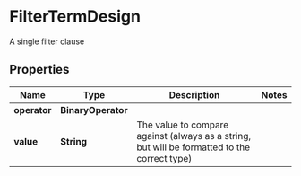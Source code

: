 

# FilterTermDesign

A single filter clause

## Properties

| Name | Type | Description | Notes |
|------------ | ------------- | ------------- | -------------|
|**operator** | **BinaryOperator** |  |  |
|**value** | **String** | The value to compare against (always as a string, but will be formatted to the correct type) |  |




